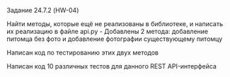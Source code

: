 Задание 24.7.2 (HW-04)

Найти методы, которые ещё не реализованы в библиотеке, и написать их реализацию в файле api.py - Добавлены 2 метода: добавление питомца без фото и добавление фотографии существующему питомцу

Написан код по тестированию этих двух методов

Написан код 10 различных тестов для данного REST API-интерфейса
